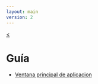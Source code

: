 ```yaml
---
layout: main
version: 2
---
```

[<](/wiki/es)

# Guía

* [Ventana principal de aplicacion](/wiki/manual/main-app/es)
